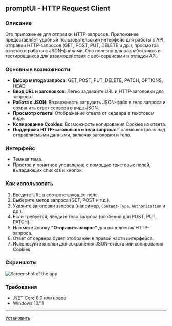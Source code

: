 ## promptUI - HTTP Request Client 

### Описание
Это приложение для отправки HTTP-запросов. Приложение предоставляет удобный пользовательский интерфейс для работы с API, отправки HTTP-запросов (GET, POST, PUT, DELETE и др.), просмотра ответов и работы с JSON-файлами. Оно полезно для разработчиков и тестировщиков для взаимодействия с веб-сервисами и отладки API.

### Основные возможности
- **Выбор метода запроса**: GET, POST, PUT, DELETE, PATCH, OPTIONS, HEAD.
- **Ввод URL и заголовков**: Легко задавайте URL и HTTP-заголовки для запроса.
- **Работа с JSON**: Возможность загрузить JSON-файл в тело запроса и сохранить ответ сервера в виде JSON.
- **Просмотр ответа**: Отображение ответа от сервера в текстовом виде.
- **Копирование Cookies**: Возможность копирования Cookies из ответа.
- **Поддержка HTTP-заголовков и тела запроса**: Полный контроль над отправляемыми данными, включая заголовки и тело.

### Интерфейс
- Темная тема.
- Простое и понятное управление с помощью текстовых полей, выпадающих списков и кнопок.

### Как использовать
1. Введите URL в соответствующее поле.
2. Выберите метод запроса (GET, POST и т.д.).
3. Укажите заголовки запроса (например, `Content-Type`, `Authorization` и др.).
4. Если требуется, введите тело запроса (особенно для POST, PUT, PATCH).
5. Нажмите кнопку **"Отправить запрос"** для выполнения HTTP-запроса.
6. Ответ от сервера будет отображён в правой части интерфейса.
7. Используйте кнопки для сохранения JSON-ответа или копирования Cookies.

### Скриншоты
![Screenshot of the app](https://i.imgur.com/jbstIYs.png)

### Требования
- .NET Core 8.0 или новее
- Windows 10/11
  
---

[Установить](https://github.com/Paramert/promptUI/releases)
